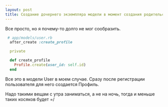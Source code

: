 ```yaml
---
layout: post
title: Создание дочернего экземпляра модели в момент создания родительского
---
```



Все просто, но я почему-то долго не мог сообразить. 

~~~ ruby
 # app/models/user.rb
  after_create :create_profile

  private

  def create_profile
    Profile.create(user_id: self.id)
  end
~~~

Все это в модели User в моем случае. Сразу после регистрации пользователя для него создается Профиль.

Надо такими вещам с утра заниматься, а не на ночь, тогда и меньше таких косяков будет =/